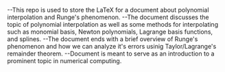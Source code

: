 --This repo is used to store the LaTeX for a document about polynomial interpolation and Runge's phenomenon.
--The document discusses the topic of polynomial interpolation as well as some methods for interpolating such as 
monomial basis, Newton polynomials, Lagrange basis functions, and splines. 
--The document ends with a brief overview of Runge's phenomenon and how we can analyze it's errors usinig Taylor/Lagrange's
remainder theorem.
--Document is meant to serve as an introduction to a prominent topic in numerical computing. 
